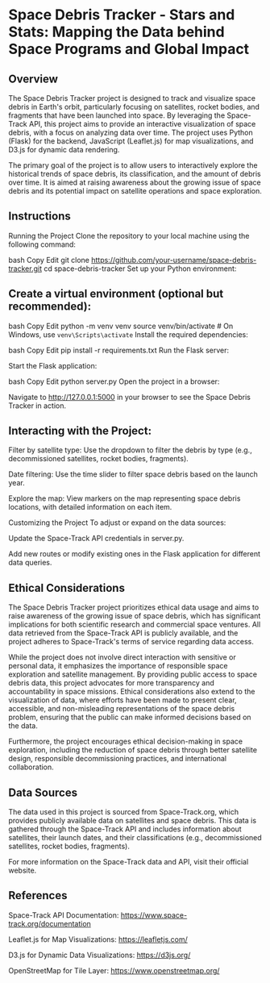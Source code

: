 # Space Debris Tracker - Stars and Stats: Mapping the Data behind Space Programs and Global Impact
## Overview
The Space Debris Tracker project is designed to track and visualize space debris in Earth's orbit, particularly focusing on satellites, rocket bodies, and fragments that have been launched into space. By leveraging the Space-Track API, this project aims to provide an interactive visualization of space debris, with a focus on analyzing data over time. The project uses Python (Flask) for the backend, JavaScript (Leaflet.js) for map visualizations, and D3.js for dynamic data rendering.

The primary goal of the project is to allow users to interactively explore the historical trends of space debris, its classification, and the amount of debris over time. It is aimed at raising awareness about the growing issue of space debris and its potential impact on satellite operations and space exploration.

## Instructions
Running the Project
Clone the repository to your local machine using the following command:

bash
Copy
Edit
git clone https://github.com/your-username/space-debris-tracker.git
cd space-debris-tracker
Set up your Python environment:

## Create a virtual environment (optional but recommended):

bash
Copy
Edit
python -m venv venv
source venv/bin/activate  # On Windows, use `venv\Scripts\activate`
Install the required dependencies:

bash
Copy
Edit
pip install -r requirements.txt
Run the Flask server:

Start the Flask application:

bash
Copy
Edit
python server.py
Open the project in a browser:

Navigate to http://127.0.0.1:5000 in your browser to see the Space Debris Tracker in action.

## Interacting with the Project:

Filter by satellite type: Use the dropdown to filter the debris by type (e.g., decommissioned satellites, rocket bodies, fragments).

Date filtering: Use the time slider to filter space debris based on the launch year.

Explore the map: View markers on the map representing space debris locations, with detailed information on each item.

Customizing the Project
To adjust or expand on the data sources:

Update the Space-Track API credentials in server.py.

Add new routes or modify existing ones in the Flask application for different data queries.

## Ethical Considerations
The Space Debris Tracker project prioritizes ethical data usage and aims to raise awareness of the growing issue of space debris, which has significant implications for both scientific research and commercial space ventures. All data retrieved from the Space-Track API is publicly available, and the project adheres to Space-Track's terms of service regarding data access.

While the project does not involve direct interaction with sensitive or personal data, it emphasizes the importance of responsible space exploration and satellite management. By providing public access to space debris data, this project advocates for more transparency and accountability in space missions. Ethical considerations also extend to the visualization of data, where efforts have been made to present clear, accessible, and non-misleading representations of the space debris problem, ensuring that the public can make informed decisions based on the data.

Furthermore, the project encourages ethical decision-making in space exploration, including the reduction of space debris through better satellite design, responsible decommissioning practices, and international collaboration.

## Data Sources
The data used in this project is sourced from Space-Track.org, which provides publicly available data on satellites and space debris. This data is gathered through the Space-Track API and includes information about satellites, their launch dates, and their classifications (e.g., decommissioned satellites, rocket bodies, fragments).

For more information on the Space-Track data and API, visit their official website.

## References
Space-Track API Documentation: https://www.space-track.org/documentation

Leaflet.js for Map Visualizations: https://leafletjs.com/

D3.js for Dynamic Data Visualizations: https://d3js.org/

OpenStreetMap for Tile Layer: https://www.openstreetmap.org/
